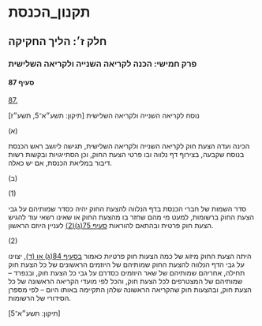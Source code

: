 # תקנון_הכנסת

## חלק ז׳: הליך החקיקה

### פרק חמישי: הכנה לקריאה השנייה ולקריאה השלישית

#### סעיף 87

[87.](https://he.wikisource.org/wiki/תקנון_הכנסת#s_yp_87)

נוסח לקריאה השנייה ולקריאה השלישית [תיקון: תשע״א־5, תשע״ז]

(א)

הכינה ועדה
הצעת חוק לקריאה השנייה ולקריאה השלישית, תגישה ליושב ראש הכנסת בנוסח
שקבעה, בצירוף דף נלווה ובו פרטי הצעת החוק, וכן הסתייגויות ובקשות רשות
דיבור במליאת הכנסת, אם יש כאלה.

(ב)

(1)

סדר השמות של חברי הכנסת בדף הנלווה להצעת החוק יהיה כסדר שמותיהם על גבי
הצעת החוק ברשומות, למעט מי מהם שחזר בו מהצעת החוק או שאינו רשאי עוד
להגיש הצעת חוק פרטית ובהתאם להוראות [סעיף 75(ג)(2)](https://he.wikisource.org/wiki/תקנון_הכנסת#s_yp_75) לעניין היוזם הראשון.

(2)

היתה הצעת החוק מיזוג של כמה הצעות חוק פרטיות כאמור [בסעיף 84(ג) או (ד)](https://he.wikisource.org/wiki/תקנון_הכנסת#s_yp_84),
יצוינו על גבי הדף הנלווה להצעת החוק שמותיהם של היוזמים הראשונים של כל
הצעת חוק תחילה, אחריהם שמותיהם של שאר היוזמים כסדרם על גבי כל הצעת חוק,
ובנפרד – שמותיהם של המצטרפים לכל הצעת חוק, והכל לפי מועדי הקריאה הראשונה
של כל הצעת חוק, ובהצעות חוק שהקריאה הראשונה שלהן התקיימה באותו היום –
לפי מספרן הסידורי של הרשומות.

[תיקון: תשע״א־5]